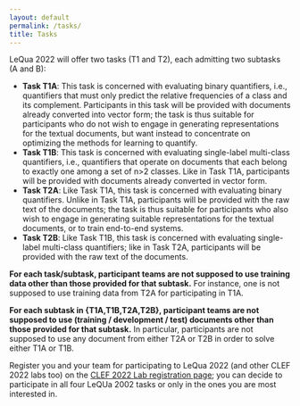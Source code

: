 ```yaml
---
layout: default
permalink: /tasks/
title: Tasks
---
```


LeQua 2022 will offer two tasks (T1 and T2), each admitting two subtasks (A and B):

- **Task T1A**: This task is concerned with evaluating binary quantifiers, i.e., quantifiers that must only predict the relative frequencies of a class and its complement. Participants in this task will be provided with documents already converted into vector form; the task is thus suitable for participants who do not wish to engage in generating  representations for the textual documents, but want instead to concentrate on optimizing the methods for learning to quantify.
- **Task T1B**: This task is concerned with evaluating single-label multi-class quantifiers, i.e., quantifiers that operate on documents that each belong to exactly one among a set of n>2 classes. Like in Task T1A, participants will be provided with documents already converted in vector form.
- **Task T2A**: Like Task T1A, this task is concerned with evaluating binary quantifiers. Unlike in Task T1A, participants will be provided with the raw text of the documents; the task is thus suitable for participants who also wish to engage in generating suitable representations for the textual documents, or to train end-to-end systems.
- **Task T2B**: Like Task T1B, this task is concerned with evaluating single-label multi-class quantifiers; like in Task T2A, participants will be provided with the raw text of the documents.

**For each task/subtask, participant teams are not supposed to use training data other than those provided for that subtask.** For instance, one is not supposed to use training data from T2A for participating in T1A.

**For each subtask in {T1A,T1B,T2A,T2B}, participant teams are not supposed to use (training / development / test) documents other than those provided for that subtask.** In particular, participants are not supposed to use any document from either T2A or T2B in order to solve either T1A or T1B.

Register you and your team for participating to LeQua 2022 (and other CLEF 2022 labs too) on the [CLEF 2022 Lab registration page](https://clef2022-labs-registration.dei.unipd.it/); you can decide to participate in all four LeQUa 2002 tasks or only in the ones you are most interested in.
